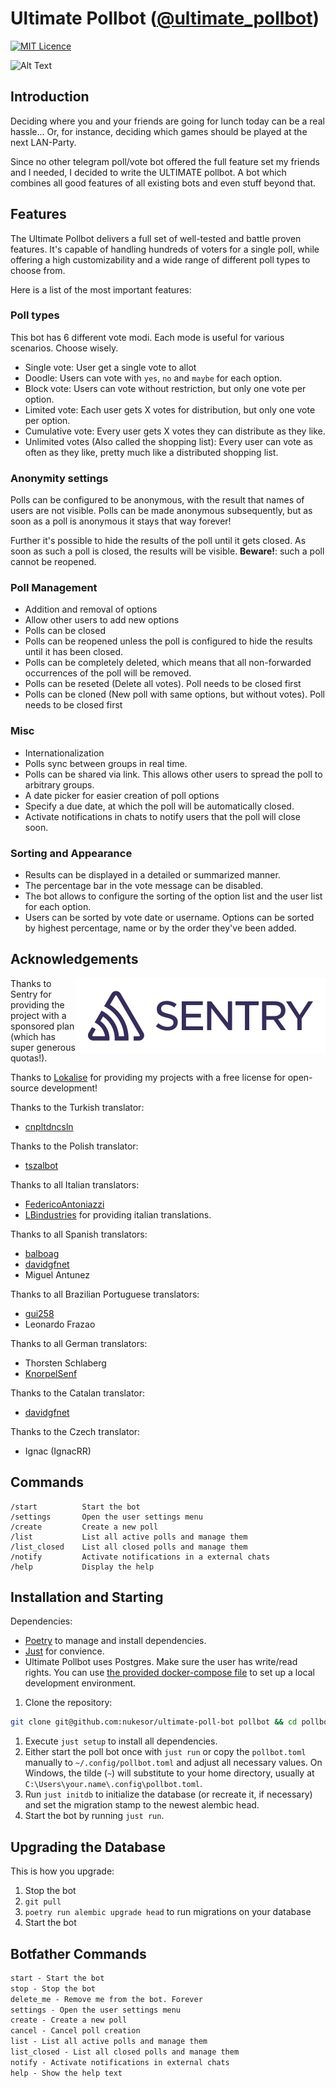 # Ultimate Pollbot ([@ultimate_pollbot](https://t.me/ultimate_pollbot))

[![MIT Licence](https://img.shields.io/badge/license-MIT-success.svg)](https://github.com/Nukesor/pollbot/blob/main/LICENSE.md)

![Alt Text](https://github.com/Nukesor/images/blob/main/pollbot.gif)

## Introduction

Deciding where you and your friends are going for lunch today can be a real hassle...
Or, for instance, deciding which games should be played at the next LAN-Party.

Since no other telegram poll/vote bot offered the full feature set my friends and I needed, I decided to write the ULTIMATE pollbot. A bot which combines all good features of all existing bots and even stuff beyond that.

## Features

The Ultimate Pollbot delivers a full set of well-tested and battle proven features.
It's capable of handling hundreds of voters for a single poll, while offering a high customizability and a wide range of different poll types to choose from.

Here is a list of the most important features:

### Poll types

This bot has 6 different vote modi. Each mode is useful for various scenarios. Choose wisely.

- Single vote: User get a single vote to allot
- Doodle: Users can vote with `yes`, `no` and `maybe` for each option.
- Block vote: Users can vote without restriction, but only one vote per option.
- Limited vote: Each user gets X votes for distribution, but only one vote per option.
- Cumulative vote: Every user gets X votes they can distribute as they like.
- Unlimited votes (Also called the shopping list): Every user can vote as often as they like, pretty much like a distributed shopping list.

### Anonymity settings

Polls can be configured to be anonymous, with the result that names of users are not visible.
Polls can be made anonymous subsequently, but as soon as a poll is anonymous it stays that way forever!

Further it's possible to hide the results of the poll until it gets closed.
As soon as such a poll is closed, the results will be visible. **Beware!**: such a poll cannot be reopened.

### Poll Management

- Addition and removal of options
- Allow other users to add new options
- Polls can be closed
- Polls can be reopened unless the poll is configured to hide the results until it has been closed.
- Polls can be completely deleted, which means that all non-forwarded occurrences of the poll will be removed.
- Polls can be reseted (Delete all votes). Poll needs to be closed first
- Polls can be cloned (New poll with same options, but without votes). Poll needs to be closed first

### Misc

- Internationalization
- Polls sync between groups in real time.
- Polls can be shared via link. This allows other users to spread the poll to arbitrary groups.
- A date picker for easier creation of poll options
- Specify a due date, at which the poll will be automatically closed.
- Activate notifications in chats to notify users that the poll will close soon.

### Sorting and Appearance

- Results can be displayed in a detailed or summarized manner.
- The percentage bar in the vote message can be disabled.
- The bot allows to configure the sorting of the option list and the user list for each option.
- Users can be sorted by vote date or username. Options can be sorted by highest percentage, name or by the order they've been added.

## Acknowledgements

<a href="https://sentry.io" ><img align="right" src="https://raw.githubusercontent.com/Nukesor/images/main/sentry.svg" alt="Packaging status"></a>
Thanks to Sentry for providing the project with a sponsored plan (which has super generous quotas!).

Thanks to [Lokalise](https://lokalise.co) for providing my projects with a free license for open-source development!

Thanks to the Turkish translator:

- [cnpltdncsln](https://github.com/cnpltdncsln)

Thanks to the Polish translator:

- [tszalbot](https://github.com/tszalbot)

Thanks to all Italian translators:

- [FedericoAntoniazzi](https://github.com/FedericoAntoniazzi)
- [LBindustries](https://github.com/LBindustries) for providing italian translations.

Thanks to all Spanish translators:

- [balboag](https://github.com/balboag)
- [davidgfnet](https://github.com/davidgfnet)
- Miguel Antunez

Thanks to all Brazilian Portuguese translators:

- [gui258](https://github.com/gui258)
- Leonardo Frazao

Thanks to all German translators:

- Thorsten Schlaberg
- [KnorpelSenf](https://github.com/KnorpelSenf)

Thanks to the Catalan translator:

- [davidgfnet](https://github.com/davidgfnet)

Thanks to the Czech translator:

- Ignac (IgnacRR)

## Commands

```text
/start          Start the bot
/settings       Open the user settings menu
/create         Create a new poll
/list           List all active polls and manage them
/list_closed    List all closed polls and manage them
/notify         Activate notifications in a external chats
/help           Display the help
```

## Installation and Starting

Dependencies:

- [Poetry](https://python-poetry.org/) to manage and install dependencies.
- [Just](https://github.com/casey/just) for convience.
- Ultimate Pollbot uses Postgres. Make sure the user has write/read rights. You can use [the provided docker-compose
 file](https://github.com/Nukesor/ultimate-poll-bot/blob/main/docker/docker-compose.yml) to set up a local development
  environment.

1. Clone the repository:

```bash
git clone git@github.com:nukesor/ultimate-poll-bot pollbot && cd pollbot
```

1. Execute `just setup` to install all dependencies.
1. Either start the poll bot once with `just run` or copy the `pollbot.toml` manually to `~/.config/pollbot.toml`
    and adjust all necessary values.
    On Windows, the tilde (`~`) will substitute to your home directory, usually at `C:\Users\your.name\.config\pollbot.toml`.
1. Run `just initdb` to initialize the database (or recreate it, if necessary) and set the migration stamp to the newest alembic head.
1. Start the bot by running `just run`.

## Upgrading the Database

This is how you upgrade:

1. Stop the bot
1. `git pull`
1. `poetry run alembic upgrade head` to run migrations on your database
1. Start the bot

## Botfather Commands

```txt
start - Start the bot
stop - Stop the bot
delete_me - Remove me from the bot. Forever
settings - Open the user settings menu
create - Create a new poll
cancel - Cancel poll creation
list - List all active polls and manage them
list_closed - List all closed polls and manage them
notify - Activate notifications in external chats
help - Show the help text
```
